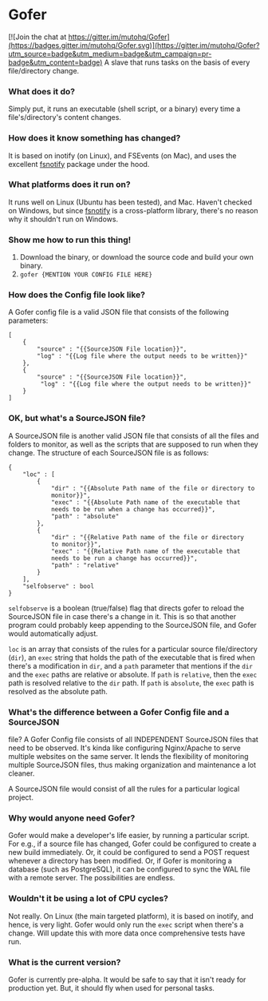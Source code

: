 # Gofer

[![Join the chat at https://gitter.im/mutohq/Gofer](https://badges.gitter.im/mutohq/Gofer.svg)](https://gitter.im/mutohq/Gofer?utm_source=badge&utm_medium=badge&utm_campaign=pr-badge&utm_content=badge)
A slave that runs tasks on the basis of every file/directory change.

### What does it do?
Simply put, it runs an executable (shell script, or a binary) every time 
a file's/directory's content changes.

### How does it know something has changed?
It is based on inotify (on Linux), and FSEvents (on Mac), and uses the 
excellent [fsnotify](https://github.com/howeyc/fsnotify) package under 
the hood.

### What platforms does it run on?
It runs well on Linux (Ubuntu has been tested), and Mac. Haven't checked 
on Windows, but since [fsnotify](https://github.com/howeyc/fsnotify) is 
a cross-platform library, there's no reason why it shouldn't run on 
Windows.

### Show me how to run this thing!
1. Download the binary, or download the source code and build your own 
binary.
2. `gofer {MENTION YOUR CONFIG FILE HERE}`

### How does the Config file look like?
A Gofer config file is a valid JSON file that consists of the following 
parameters:
```
[
	{
		"source" : "{{SourceJSON File location}}",
		"log" : "{{Log file where the output needs to be written}}"
	},
	{
		"source" : "{{SourceJSON File location}}",
		 "log" : "{{Log file where the output needs to be written}}"
	}
]
```

### OK, but what's a SourceJSON file?
A SourceJSON file is another valid JSON file that consists of all the 
files and folders to monitor, as well as the scripts that are supposed 
to run when they change. The structure of each SourceJSON file is as 
follows:

```
{
	"loc" : [
		{
			"dir" : "{{Absolute Path name of the file or directory to 
			monitor}}",
			"exec" : "{{Absolute Path name of the executable that 
			needs to be run when a change has occurred}}",
			"path" : "absolute"
		},
		{
			"dir" : "{{Relative Path name of the file or directory 
			to monitor}}",
			"exec" : "{{Relative Path name of the executable that 
			needs to be run a change has occurred}}",
			"path" : "relative"
		}
	],
	"selfobserve" : bool
}
```
`selfobserve` is a boolean (true/false) flag that directs gofer to 
reload the SourceJSON file in case there's a change in it. This is so 
that another program could probably keep appending to the SourceJSON 
file, and Gofer would automatically adjust.

`loc` is an array that consists of the rules for a particular source 
file/directory (`dir`), an `exec` string that holds the path of the 
executable that is fired when there's a modification in `dir`, and a 
`path` parameter that mentions if the `dir` and the `exec` paths are 
relative or absolute. If `path` is `relative`, then the `exec` path is 
resolved relative to the `dir` path. If `path` is `absolute`, the `exec` 
path is resolved as the absolute path.

### What's the difference between a Gofer Config file and a SourceJSON 
file?
A Gofer Config file consists of all INDEPENDENT SourceJSON files that 
need to be observed. It's kinda like configuring Nginx/Apache to serve 
multiple websites on the same server. It lends the flexibility of 
monitoring multiple SourceJSON files, thus making organization and 
maintenance a lot cleaner. 

A SourceJSON file would consist of all the rules for a particular 
logical project.

### Why would anyone need Gofer?
Gofer would make a developer's life easier, by running a particular 
script. For e.g., if a source file has changed, Gofer could be 
configured to create a new build immediately. Or, it could be configured 
to send a POST request whenever a directory has been modified. Or, if 
Gofer is monitoring a database (such as PostgreSQL), it can be 
configured to sync the WAL file with a remote server. The possibilities 
are endless. 

### Wouldn't it be using a lot of CPU cycles?
Not really. On Linux (the main targeted platform), it is based on 
inotify, and hence, is very light. Gofer would only run the `exec` 
script when there's a change. Will update this with more data once 
comprehensive tests have run.

### What is the current version?
Gofer is currently pre-alpha. It would be safe to say that it isn't 
ready for production yet. But, it should fly when used for personal 
tasks.